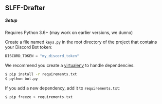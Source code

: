 ## SLFF-Drafter


##### Setup

Requires Python 3.6+ (may work on earlier versions, we dunno)

Create a file named `keys.py` in the root directory of the project that contains your Discord Bot token:

```python
DISCORD_TOKEN = "my_discord_token"
```

We recommend you create a [virtualenv](https://virtualenv.pypa.io/en/latest/) to handle dependencies.

```bash
$ pip install -r requirements.txt
$ python bot.py
```

If you add a new dependency, add it to `requirements.txt`:

```bash
$ pip freeze > requirements.txt
```
